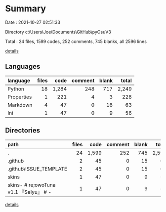 # Summary

Date : 2021-10-27 02:51:33

Directory c:\Users\Joe\Documents\GitHub\pyOsuV3

Total : 24 files,  1599 codes, 252 comments, 745 blanks, all 2596 lines

[details](details.md)

## Languages
| language | files | code | comment | blank | total |
| :--- | ---: | ---: | ---: | ---: | ---: |
| Python | 18 | 1,284 | 248 | 717 | 2,249 |
| Properties | 1 | 221 | 4 | 3 | 228 |
| Markdown | 4 | 47 | 0 | 16 | 63 |
| Ini | 1 | 47 | 0 | 9 | 56 |

## Directories
| path | files | code | comment | blank | total |
| :--- | ---: | ---: | ---: | ---: | ---: |
| . | 24 | 1,599 | 252 | 745 | 2,596 |
| .github | 2 | 45 | 0 | 15 | 60 |
| .github\ISSUE_TEMPLATE | 2 | 45 | 0 | 15 | 60 |
| skins | 1 | 47 | 0 | 9 | 56 |
| skins\-        # re;owoTuna v1.1 『Selyu』 #        - | 1 | 47 | 0 | 9 | 56 |

[details](details.md)